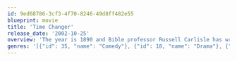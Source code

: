 ```yaml
---
id: 9ed68786-3cf3-4f70-8246-49d8ff482e55
blueprint: movie
title: 'Time Changer'
release_date: '2002-10-25'
overview: 'The year is 1890 and Bible professor Russell Carlisle has written a new manuscript entitled "The Changing Times". His colleague, Dr. Norris Anderson, believes that what Carlisle has written could greatly affect the future of coming generations and, using his secret time machine, Anderson sends Carlisle over 100 years into the future, offering him a glimpse of where his beliefs will lead.'
genres: '[{"id": 35, "name": "Comedy"}, {"id": 18, "name": "Drama"}, {"id": 10751, "name": "Family"}, {"id": 878, "name": "Science Fiction"}]'
---
```

